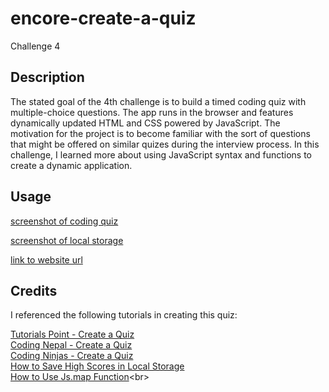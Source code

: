 # encore-create-a-quiz
Challenge 4

## Description

The stated goal of the 4th challenge is to build a timed coding quiz with multiple-choice questions. The app runs in the browser and features dynamically updated HTML and CSS powered by JavaScript. The motivation for the project is to become familiar with the sort of questions that might be offered on similar quizes during the interview process. In this challenge, I learned more about using JavaScript syntax and functions to create a dynamic application. 



## Usage

[screenshot of coding quiz](assets/images/CodingQuiz.png) <br>

[screenshot of local storage](assets/images/Local%20Storage.png)<br>

[link to website url](https://jessicamorse23.github.io/encore-create-a-quiz/)<br>

## Credits
<p> I referenced the following tutorials in creating this quiz: <br>

[Tutorials Point - Create a Quiz](https://www.tutorialspoint.com/javascript/javascript_online_quiz.html) <br>
[Coding Nepal - Create a Quiz](https://www.codingnepalweb.com/quiz-app-with-timer-javascript/) <br>
[Coding Ninjas - Create a Quiz](https://www.codingninjas.com/blog/2020/11/03/how-to-create-a-quiz-in-javascript/)<br>
[How to Save High Scores in Local Storage](https://michael-karen.medium.com/how-to-save-high-scores-in-local-storage-7860baca9d68) <br>
[How to Use Js.map Function](https://www.freecodecamp.org/news/javascript-map-how-to-use-the-js-map-function-array-method/#:~:text=The%20syntax%20for%20the%20map,whole%20array%20object%20to%20it.)<br>
</p>
